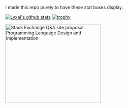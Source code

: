 I made this repo purely to have these stat boxes display.

[![Lyxal's github stats](https://github-readme-stats-git-masterrstaa-rickstaa.vercel.app/api?username=Lyxal&theme=dark)](https://github.com/anuraghazra/github-readme-stats)
[![trophy](https://github-profile-trophy.vercel.app/?username=Lyxal&theme=onedark)](https://github.com/ryo-ma/github-profile-trophy)

<a href="https://area51.stackexchange.com/proposals/127456/programming-language-design-and-implementation?referrer=ZmFhMzVjMGU2ZDQyMDhjMzA3ZDY3OTZhOTY1ZWM0ODQyNjQ4NTRjYzg1ZjM4NDU2NDAxMzQ5ZGY1N2ZkY2IxMRQWsaGpQio2yfvqedsoOTensd8K2Z4VWbG3h7_mw7LT0"><img src="https://area51.stackexchange.com/ads/proposal/127456.png" width="300" height="250" alt="Stack Exchange Q&A site proposal: Programming Language Design and Implementation" /></a>
